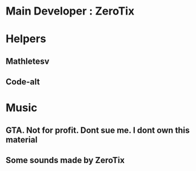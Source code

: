 # Main Developer : ZeroTix
# Helpers
## Mathletesv
## Code-alt
# Music
## GTA. Not for profit. Dont sue me. I dont own this material
## Some sounds made by ZeroTix